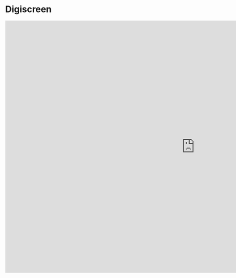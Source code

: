 # Digiscreen

<iframe src="https://ladigitale.dev/digiscreen/" width="1200" height="800" frameborder="0"></iframe>